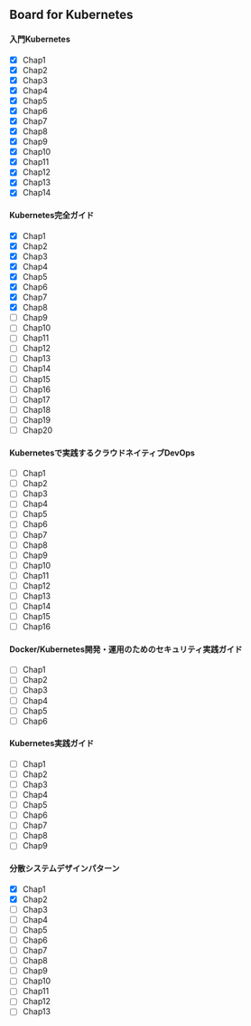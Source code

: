 ## Board for Kubernetes

#### 入門Kubernetes
- [x] Chap1
- [x] Chap2
- [x] Chap3
- [x] Chap4
- [x] Chap5
- [x] Chap6
- [x] Chap7
- [x] Chap8
- [x] Chap9
- [x] Chap10
- [x] Chap11
- [x] Chap12
- [x] Chap13
- [x] Chap14

#### Kubernetes完全ガイド
- [x] Chap1
- [x] Chap2
- [x] Chap3
- [x] Chap4
- [x] Chap5
- [x] Chap6
- [x] Chap7
- [x] Chap8
- [ ] Chap9
- [ ] Chap10
- [ ] Chap11
- [ ] Chap12
- [ ] Chap13
- [ ] Chap14
- [ ] Chap15
- [ ] Chap16
- [ ] Chap17
- [ ] Chap18
- [ ] Chap19
- [ ] Chap20

#### Kubernetesで実践するクラウドネイティブDevOps
- [ ] Chap1
- [ ] Chap2
- [ ] Chap3
- [ ] Chap4
- [ ] Chap5
- [ ] Chap6
- [ ] Chap7
- [ ] Chap8
- [ ] Chap9
- [ ] Chap10
- [ ] Chap11
- [ ] Chap12
- [ ] Chap13
- [ ] Chap14
- [ ] Chap15
- [ ] Chap16

#### Docker/Kubernetes開発・運用のためのセキュリティ実践ガイド
- [ ] Chap1
- [ ] Chap2
- [ ] Chap3
- [ ] Chap4
- [ ] Chap5
- [ ] Chap6

#### Kubernetes実践ガイド
- [ ] Chap1
- [ ] Chap2
- [ ] Chap3
- [ ] Chap4
- [ ] Chap5
- [ ] Chap6
- [ ] Chap7
- [ ] Chap8
- [ ] Chap9

#### 分散システムデザインパターン
- [x] Chap1
- [x] Chap2
- [ ] Chap3
- [ ] Chap4
- [ ] Chap5
- [ ] Chap6
- [ ] Chap7
- [ ] Chap8
- [ ] Chap9
- [ ] Chap10
- [ ] Chap11
- [ ] Chap12
- [ ] Chap13
